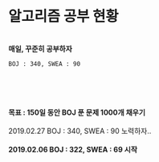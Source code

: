 ﻿# 알고리즘 공부 현황

<br><b>매일, 꾸준히 공부하자</b></br>
<pre><code>BOJ : 340, SWEA : 90</code></pre>
<br></br>
  
<br><b>목표 : 150일 동안 BOJ 푼 문제 1000개 채우기</b></br>
<br>2019.02.27 BOJ : 340, SWEA : 90 노력하자..</br>
<br><b>2019.02.06 BOJ : 322, SWEA : 69 시작</b></br>
